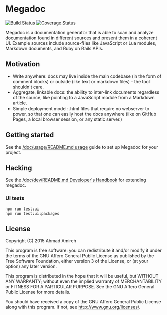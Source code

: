 # Megadoc

[![Build Status](https://travis-ci.org/megadoc/megadoc.svg)](https://travis-ci.org/megadoc/megadoc) [![Coverage Status](https://coveralls.io/repos/github/megadoc/megadoc/badge.svg?branch=master)](https://coveralls.io/github/megadoc/megadoc?branch=master)

Megadoc is a documentation generator that is able to scan and analyze documentation found in different sources and present them in a coherent UI.
Example sources include source-files like JavaScript or Lua modules, Markdown 
documents, and Ruby on Rails APIs.

## Motivation

- Write anywhere: docs may live inside the main codebase (in the form of comment blocks) or outside (like text or markdown files) - the tool shouldn't care.
- Aggregate, linkable docs: the ability to inter-link documents regardless of the source, like pointing to a JavaScript module from a Markdown article.
- Simple deployment model: .html files that require no webserver to power, so that one can easily host the docs anywhere (like on GitHub Pages, a local browser session, or any static server.)

## Getting started

See the [/doc/usage/README.md usage](doc/usage/README.md) guide to set up Megadoc for your project.

## Hacking

See the [/doc/dev/README.md Developer's Handbook](doc/dev/README.md) for extending megadoc.

### UI tests

    npm run test:ui
    npm run test:ui:packages

## License

Copyright (C) 2015 Ahmad Amireh

This program is free software: you can redistribute it and/or modify
it under the terms of the GNU Affero General Public License as
published by the Free Software Foundation, either version 3 of the
License, or (at your option) any later version.

This program is distributed in the hope that it will be useful,
but WITHOUT ANY WARRANTY; without even the implied warranty of
MERCHANTABILITY or FITNESS FOR A PARTICULAR PURPOSE.  See the
GNU Affero General Public License for more details.

You should have received a copy of the GNU Affero General Public License
along with this program.  If not, see <http://www.gnu.org/licenses/>.